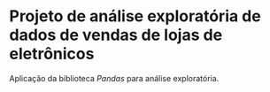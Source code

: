 # Projeto de análise exploratória de dados de vendas de lojas de eletrônicos

Aplicação da biblioteca *Pandas* para análise exploratória.
